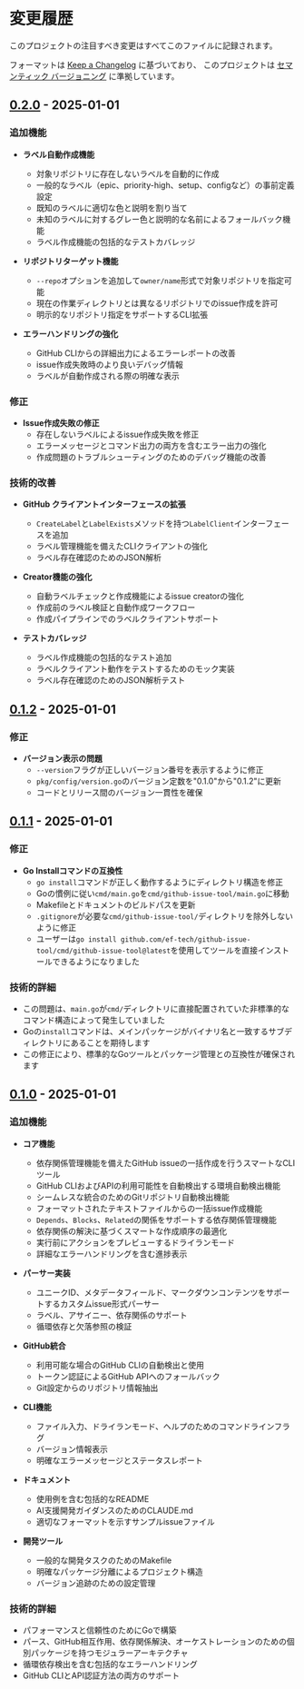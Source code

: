 # 変更履歴

このプロジェクトの注目すべき変更はすべてこのファイルに記録されます。

フォーマットは [Keep a Changelog](https://keepachangelog.com/ja/1.0.0/) に基づいており、
このプロジェクトは [セマンティック バージョニング](https://semver.org/spec/v2.0.0.html) に準拠しています。

## [0.2.0] - 2025-01-01

### 追加機能

- **ラベル自動作成機能**
  - 対象リポジトリに存在しないラベルを自動的に作成
  - 一般的なラベル（epic、priority-high、setup、configなど）の事前定義設定
  - 既知のラベルに適切な色と説明を割り当て
  - 未知のラベルに対するグレー色と説明的な名前によるフォールバック機能
  - ラベル作成機能の包括的なテストカバレッジ

- **リポジトリターゲット機能**
  - `--repo`オプションを追加して`owner/name`形式で対象リポジトリを指定可能
  - 現在の作業ディレクトリとは異なるリポジトリでのissue作成を許可
  - 明示的なリポジトリ指定をサポートするCLI拡張

- **エラーハンドリングの強化**
  - GitHub CLIからの詳細出力によるエラーレポートの改善
  - issue作成失敗時のより良いデバッグ情報
  - ラベルが自動作成される際の明確な表示

### 修正

- **Issue作成失敗の修正**
  - 存在しないラベルによるissue作成失敗を修正
  - エラーメッセージとコマンド出力の両方を含むエラー出力の強化
  - 作成問題のトラブルシューティングのためのデバッグ機能の改善

### 技術的改善

- **GitHub クライアントインターフェースの拡張**
  - `CreateLabel`と`LabelExists`メソッドを持つ`LabelClient`インターフェースを追加
  - ラベル管理機能を備えたCLIクライアントの強化
  - ラベル存在確認のためのJSON解析

- **Creator機能の強化**
  - 自動ラベルチェックと作成機能によるissue creatorの強化
  - 作成前のラベル検証と自動作成ワークフロー
  - 作成パイプラインでのラベルクライアントサポート

- **テストカバレッジ**
  - ラベル作成機能の包括的なテスト追加
  - ラベルクライアント動作をテストするためのモック実装
  - ラベル存在確認のためのJSON解析テスト

## [0.1.2] - 2025-01-01

### 修正

- **バージョン表示の問題**
  - `--version`フラグが正しいバージョン番号を表示するように修正
  - `pkg/config/version.go`のバージョン定数を"0.1.0"から"0.1.2"に更新
  - コードとリリース間のバージョン一貫性を確保

## [0.1.1] - 2025-01-01

### 修正

- **Go Installコマンドの互換性**
  - `go install`コマンドが正しく動作するようにディレクトリ構造を修正
  - Goの慣例に従い`cmd/main.go`を`cmd/github-issue-tool/main.go`に移動
  - Makefileとドキュメントのビルドパスを更新
  - `.gitignore`が必要な`cmd/github-issue-tool/`ディレクトリを除外しないように修正
  - ユーザーは`go install github.com/ef-tech/github-issue-tool/cmd/github-issue-tool@latest`を使用してツールを直接インストールできるようになりました

### 技術的詳細

- この問題は、`main.go`が`cmd/`ディレクトリに直接配置されていた非標準的なコマンド構造によって発生していました
- Goの`install`コマンドは、メインパッケージがバイナリ名と一致するサブディレクトリにあることを期待します
- この修正により、標準的なGoツールとパッケージ管理との互換性が確保されます

## [0.1.0] - 2025-01-01

### 追加機能

- **コア機能**
  - 依存関係管理機能を備えたGitHub issueの一括作成を行うスマートなCLIツール
  - GitHub CLIおよびAPIの利用可能性を自動検出する環境自動検出機能
  - シームレスな統合のためのGitリポジトリ自動検出機能
  - フォーマットされたテキストファイルからの一括issue作成機能
  - `Depends`、`Blocks`、`Related`の関係をサポートする依存関係管理機能
  - 依存関係の解決に基づくスマートな作成順序の最適化
  - 実行前にアクションをプレビューするドライランモード
  - 詳細なエラーハンドリングを含む進捗表示

- **パーサー実装**
  - ユニークID、メタデータフィールド、マークダウンコンテンツをサポートするカスタムissue形式パーサー
  - ラベル、アサイニー、依存関係のサポート
  - 循環依存と欠落参照の検証

- **GitHub統合**
  - 利用可能な場合のGitHub CLIの自動検出と使用
  - トークン認証によるGitHub APIへのフォールバック
  - Git設定からのリポジトリ情報抽出

- **CLI機能**
  - ファイル入力、ドライランモード、ヘルプのためのコマンドラインフラグ
  - バージョン情報表示
  - 明確なエラーメッセージとステータスレポート

- **ドキュメント**
  - 使用例を含む包括的なREADME
  - AI支援開発ガイダンスのためのCLAUDE.md
  - 適切なフォーマットを示すサンプルissueファイル

- **開発ツール**
  - 一般的な開発タスクのためのMakefile
  - 明確なパッケージ分離によるプロジェクト構造
  - バージョン追跡のための設定管理

### 技術的詳細

- パフォーマンスと信頼性のためにGoで構築
- パース、GitHub相互作用、依存関係解決、オーケストレーションのための個別パッケージを持つモジュラーアーキテクチャ
- 循環依存検出を含む包括的なエラーハンドリング
- GitHub CLIとAPI認証方法の両方のサポート

[0.2.0]: https://github.com/ef-tech/github-issue-tool/releases/tag/v0.2.0
[0.1.2]: https://github.com/ef-tech/github-issue-tool/releases/tag/v0.1.2
[0.1.1]: https://github.com/ef-tech/github-issue-tool/releases/tag/v0.1.1
[0.1.0]: https://github.com/ef-tech/github-issue-tool/releases/tag/v0.1.0